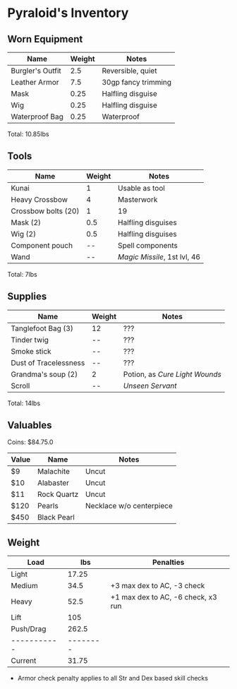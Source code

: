 # Pyraloid's Inventory
## Worn Equipment
| Name                   | Weight | Notes
|------------------------|--------|--------------------------------
| Burgler's Outfit       | 2.5    | Reversible, quiet
| Leather Armor          | 7.5    | 30gp fancy trimming
| Mask                   | 0.25   | Halfling disguise
| Wig                    | 0.25   | Halfling disguise
| Waterproof Bag         | 0.25   | Waterproof
Total: 10.85lbs

## Tools
| Name                   | Weight | Notes
|------------------------|--------|--------------------------------
| Kunai                  | 1      | Usable as tool
| Heavy Crossbow         | 4      | Masterwork
| Crossbow bolts (20)    | 1      | 19
| Mask (2)               | 0.5    | Halfling disguises
| Wig (2)                | 0.5    | Halfling disguises
| Component pouch        | --     | Spell components
| Wand                   | --     | *Magic Missile*, 1st lvl, 46
Total: 7lbs

## Supplies
| Name                   | Weight | Notes
|------------------------|--------|--------------------------------
| Tanglefoot Bag (3)     | 12     | ???
| Tinder twig            | --     | ???
| Smoke stick            | --     | ???
| Dust of Tracelessness  | --     | ???
| Grandma's soup (2)     | 2      | Potion, as *Cure Light Wounds*
| Scroll                 | --     | *Unseen Servant*
Total: 14lbs

## Valuables
Coins: $84.75.0

| Value | Name        | Notes
|-------|-------------|-------
| $9    | Malachite   | Uncut
| $10   | Alabaster   | Uncut
| $11   | Rock Quartz | Uncut
| $120  | Pearls      | Necklace w/o centerpiece
| $450  | Black Pearl |

## Weight
| Load      | lbs    | Penalties
|-----------|--------|------------
| Light     | 17.25  |
| Medium    | 34.5   | +3 max dex to AC, -3 check
| Heavy     | 52.5   | +1 max dex to AC, -6 check, x3 run
| Lift      | 105    |
| Push/Drag | 262.5  |
|-----------|--------|
| Current   | 31.75  |

* Armor check penalty applies to all Str and Dex based skill checks